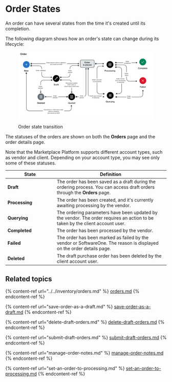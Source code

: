 # Order States

An order can have several states from the time it's created until its completion.&#x20;

The following diagram shows how an order's state can change during its lifecycle:

<figure><img src="../../../.gitbook/assets/state_diagram_orders.png" alt=""><figcaption><p>Order state transition</p></figcaption></figure>

The statuses of the orders are shown on both the **Orders** page and the order details page.&#x20;

Note that the Marketplace Platform supports different account types, such as vendor and client. Depending on your account type, you may see only some of these statuses.

<table><thead><tr><th width="140">State</th><th>Definition</th></tr></thead><tbody><tr><td><strong>Draft</strong></td><td>The order has been saved as a draft during the ordering process. You can access draft orders through the <strong>Orders</strong> page.</td></tr><tr><td><strong>Processing</strong></td><td>The order has been created, and it's currently awaiting processing by the vendor.</td></tr><tr><td><strong>Querying</strong></td><td>The ordering parameters have been updated by the vendor. The order requires an action to be taken by the client account user.</td></tr><tr><td><strong>Completed</strong></td><td>The order has been processed by the vendor.</td></tr><tr><td><strong>Failed</strong></td><td>The order has been marked as failed by the vendor or SoftwareOne. The reason is displayed on the order details page.</td></tr><tr><td><strong>Deleted</strong></td><td>The draft purchase order has been deleted by the client account user.</td></tr></tbody></table>

## Related topics

{% content-ref url="../../inventory/orders.md" %}
[orders.md](../../inventory/orders.md)
{% endcontent-ref %}

{% content-ref url="save-order-as-a-draft.md" %}
[save-order-as-a-draft.md](save-order-as-a-draft.md)
{% endcontent-ref %}

{% content-ref url="delete-draft-orders.md" %}
[delete-draft-orders.md](delete-draft-orders.md)
{% endcontent-ref %}

{% content-ref url="submit-draft-orders.md" %}
[submit-draft-orders.md](submit-draft-orders.md)
{% endcontent-ref %}

{% content-ref url="manage-order-notes.md" %}
[manage-order-notes.md](manage-order-notes.md)
{% endcontent-ref %}

{% content-ref url="set-an-order-to-processing.md" %}
[set-an-order-to-processing.md](set-an-order-to-processing.md)
{% endcontent-ref %}
